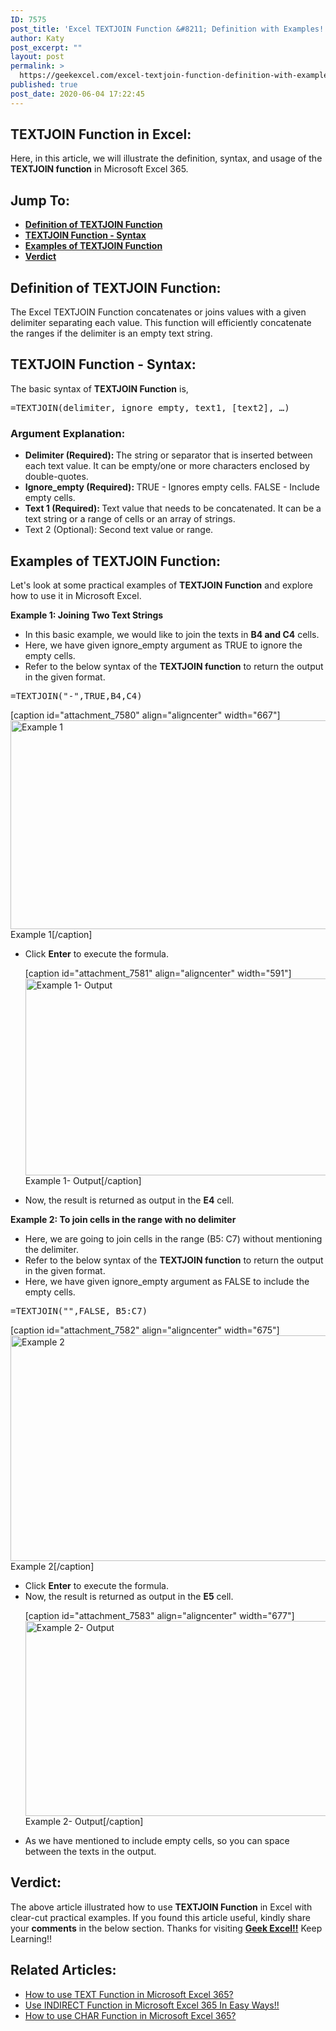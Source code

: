 ```yaml
---
ID: 7575
post_title: 'Excel TEXTJOIN Function &#8211; Definition with Examples!!'
author: Katy
post_excerpt: ""
layout: post
permalink: >
  https://geekexcel.com/excel-textjoin-function-definition-with-examples/
published: true
post_date: 2020-06-04 17:22:45
---
```

<h2>TEXTJOIN Function in Excel:</h2>
Here, in this article, we will illustrate the definition, syntax, and usage of the <strong>TEXTJOIN function</strong> in Microsoft Excel 365.
<h2>Jump To:</h2>
<ul>
 	<li><a href="#1"><strong>Definition of TEXTJOIN Function</strong></a></li>
 	<li><a href="#2"><strong>TEXTJOIN Function - Syntax</strong></a></li>
 	<li><a href="#3"><strong>Examples of TEXTJOIN Function</strong></a></li>
 	<li><a href="#4"><strong>Verdict</strong></a></li>
</ul>
<h2 id="1"><strong>Definition of TEXTJOIN Function</strong>:</h2>
The Excel TEXTJOIN Function concatenates or joins values with a given delimiter separating each value. This function will efficiently concatenate the ranges if the delimiter is an empty text string.
<h2 id="2"><strong>TEXTJOIN Function - Syntax</strong>:</h2>
The basic syntax of <strong>TEXTJOIN </strong><strong>Function</strong> is,
<pre>=TEXTJOIN(delimiter, ignore_empty, text1, [text2], …)</pre>
<h3>Argument Explanation:</h3>
<ul>
 	<li><strong>Delimiter (Required): </strong>The string or separator that is inserted between each text value. It can be empty/one or more characters enclosed by double-quotes.</li>
 	<li><strong>Ignore_empty (Required): </strong>TRUE - Ignores empty cells. FALSE - Include empty cells.</li>
 	<li><strong>Text 1 (Required): </strong>Text value that needs to be concatenated. It can be a text string or a range of cells or an array of strings.</li>
 	<li>Text 2 (Optional): Second text value or range.</li>
</ul>
<h2 id="3">Examples of TEXTJOIN Function:</h2>
Let's look at some practical examples of <strong>TEXTJOIN Function</strong> and explore how to use it in Microsoft Excel.

<strong>Example 1: Joining Two Text Strings</strong>
<ul>
 	<li>In this basic example, we would like to join the texts in <strong>B4 and C4</strong> cells.</li>
 	<li>Here, we have given ignore_empty argument as TRUE to ignore the empty cells.</li>
 	<li>Refer to the below syntax of the <strong>TEXTJOIN function</strong> to return the output in the given format.</li>
</ul>
<pre>=TEXTJOIN("-",TRUE,B4,C4)</pre>
[caption id="attachment_7580" align="aligncenter" width="667"]<img class="size-full wp-image-7580" src="https://geekexcel.com/wp-content/uploads/2020/06/tj1.png" alt="Example 1" width="667" height="334" /> Example 1[/caption]
<ul>
 	<li>Click <strong>Enter</strong> to execute the formula.

[caption id="attachment_7581" align="aligncenter" width="591"]<img class="size-full wp-image-7581" src="https://geekexcel.com/wp-content/uploads/2020/06/tj2.png" alt="Example 1- Output" width="591" height="315" /> Example 1- Output[/caption]</li>
 	<li>Now, the result is returned as output in the <strong>E4</strong> cell.</li>
</ul>
<strong>Example 2: To join cells in the range with no delimiter</strong>
<ul>
 	<li>Here, we are going to join cells in the range (B5: C7) without mentioning the delimiter.</li>
 	<li>Refer to the below syntax of the <strong>TEXTJOIN function</strong> to return the output in the given format.</li>
 	<li>Here, we have given ignore_empty argument as FALSE to include the empty cells.</li>
</ul>
<pre>=TEXTJOIN("",FALSE, B5:C7)</pre>
[caption id="attachment_7582" align="aligncenter" width="675"]<img class="size-full wp-image-7582" src="https://geekexcel.com/wp-content/uploads/2020/06/tj3.png" alt="Example 2" width="675" height="361" /> Example 2[/caption]
<ul>
 	<li>Click <strong>Enter</strong> to execute the formula.</li>
 	<li>Now, the result is returned as output in the <strong>E5</strong> cell.

[caption id="attachment_7583" align="aligncenter" width="677"]<img class="size-full wp-image-7583" src="https://geekexcel.com/wp-content/uploads/2020/06/tj4.png" alt="Example 2- Output" width="677" height="312" /> Example 2- Output[/caption]</li>
 	<li>As we have mentioned to include empty cells, so you can space between the texts in the output.</li>
</ul>
<h2 id="4">Verdict:</h2>
The above article illustrated how to use <strong>TEXTJOIN Function</strong> in Excel with clear-cut practical examples. If you found this article useful, kindly share your <strong>comments</strong> in the below section. Thanks for visiting <strong><a href="https://geekexcel.com/">Geek Excel!!</a></strong> Keep Learning!!
<h2>Related Articles:</h2>
<ul>
 	<li><a class="LinkSuggestion__Link-sc-1mdih4x-2 jZPuuT" href="https://geekexcel.com/how-to-use-text-function-in-microsoft-excel-365/" target="_blank" rel="noopener noreferrer">How to use TEXT Function in Microsoft Excel 365?</a></li>
 	<li><a class="LinkSuggestion__Link-sc-1mdih4x-2 jZPuuT" href="https://geekexcel.com/use-indirect-function-in-microsoft-excel-365-in-easy-ways/" target="_blank" rel="noopener noreferrer">Use INDIRECT Function in Microsoft Excel 365 In Easy Ways!!</a></li>
 	<li><a class="LinkSuggestion__Link-sc-1mdih4x-2 jZPuuT" href="https://geekexcel.com/how-to-use-char-function-in-microsoft-excel-365/" target="_blank" rel="noopener noreferrer">How to use CHAR Function in Microsoft Excel 365?</a></li>
</ul>
